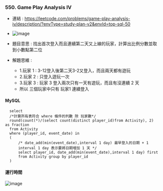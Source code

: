 ### 550. Game Play Analysis IV
* 連結 : https://leetcode.com/problems/game-play-analysis-iv/description/?envType=study-plan-v2&envId=top-sql-50
* ![image](https://github.com/Ricky7737/LeetCodeSQLPractise/assets/58324475/2c3634f6-44ab-4d39-8858-3bb41a94e8fc)

* 題目意思 : 找出首次登入而且連續第二天又上線的玩家，計算出比例分數並取到小數點第二位
* 解題思維 :
  * 1.玩家 1 : 3-12登入後第二天3-2又登入，而且兩天都有遊玩
  * 2.玩家 2 : 只登入遊玩一次
  * 3.玩家 3 : 玩家 3 登入兩次只有一天有遊玩，而且有沒連續 2 天
  * 所以 三個玩家中只有 玩家1 連續登入

#### MySQL
```
  select
  /*計算所有表符合 where 條件的列數 除 玩家數*/
  round(count(*)/(select count(distinct player_id)from Activity), 2) as fraction
  from Activity
  where (player_id, event_date) in
  (
      /* date_add(min(event_date),interval 1 day) 最早登入的日期 + 1
      interval 1 day 表示要將日期增加 1 天 */
      select player_id, date_add(min(event_date),interval 1 day) first
      from Activity group by player_id
  )
```

#### 運行時間
![image](https://github.com/Ricky7737/LeetCodeSQLPractise/assets/58324475/df11989b-f720-48be-b0da-10e1ce247046)







